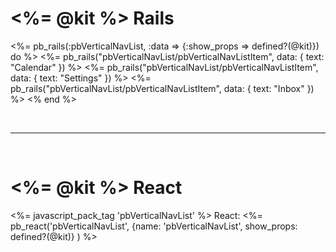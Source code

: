 # <%= @kit %> Rails
<%= pb_rails(:pbVerticalNavList, :data => {:show_props => defined?(@kit)}) do %>
  <%= pb_rails("pbVerticalNavList/pbVerticalNavListItem", data: { text: "Calendar" }) %>
  <%= pb_rails("pbVerticalNavList/pbVerticalNavListItem", data: { text: "Settings" }) %>
  <%= pb_rails("pbVerticalNavList/pbVerticalNavListItem", data: { text: "Inbox" }) %>
<% end %>

<br/><hr/><br/>

# <%= @kit %> React
<%= javascript_pack_tag 'pbVerticalNavList' %>
React: <%= pb_react('pbVerticalNavList', {name: 'pbVerticalNavList', show_props: defined?(@kit)} ) %>
